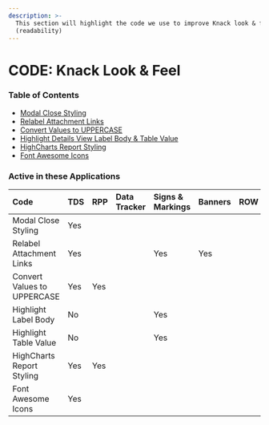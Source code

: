 ```yaml
---
description: >-
  This section will highlight the code we use to improve Knack look & feel
  (readability)
---
```


# CODE: Knack Look & Feel

### Table of Contents

* [Modal Close Styling](https://atd-dts.gitbook.io/atd-knack-operations/knack-code/looks/modal-close-styling)
* [Relabel Attachment Links](https://atd-dts.gitbook.io/atd-knack-operations/knack-code/looks/relabel-attachment-links)
* [Convert Values to UPPERCASE](https://atd-dts.gitbook.io/atd-knack-operations/knack-code/looks/convert-values-to-uppercase)
* [Highlight Details View Label Body & Table Value](https://atd-dts.gitbook.io/atd-knack-operations/knack-code/looks/highlight-label-body)
* [HighCharts Report Styling](https://atd-dts.gitbook.io/atd-knack-operations/knack-code/looks/global-report-styling)
* [Font Awesome Icons](https://atd-dts.gitbook.io/atd-knack-operations/knack-code/looks/fa-icons)



### Active in these Applications

| Code | TDS | RPP | Data Tracker | Signs & Markings | Banners | ROW | DTS | HR | Finance | Parking Enterprise | VZA | SMO |
| :--- | :--- | :--- | :--- | :--- | :--- | :--- | :--- | :--- | :--- | :--- | :--- | :--- |
| Modal Close Styling | Yes |  |  |  |  |  |  |  |  |  |  |  |
| Relabel Attachment Links | Yes |  |  | Yes | Yes |  |  |  |  |  |  |  |
| Convert Values to UPPERCASE | Yes | Yes |  |  |  |  |  |  |  |  |  |  |
| Highlight Label Body | No |  |  | Yes |  |  |  |  | Yes | Yes |  |  |
| Highlight Table Value | No |  |  | Yes |  |  |  |  | Yes | Yes |  |  |
| HighCharts Report Styling | Yes | Yes |  |  |  |  |  |  |  |  |  |  |
| Font Awesome Icons | Yes |  |  |  |  |  |  |  |  |  |  |  |





